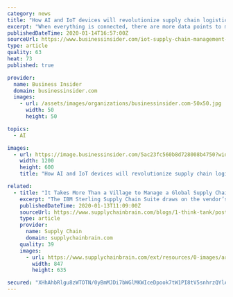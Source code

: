 ```yaml
---
category: news
title: "How AI and IoT devices will revolutionize supply chain logistics and management"
excerpt: "When everything is connected, there are more data points to measure and improve on. See how artificial intelligence and the internet of things are bringing massive value to supply chain management."
publishedDateTime: 2020-01-14T16:57:00Z
sourceUrl: https://www.businessinsider.com/iot-supply-chain-management-logistics
type: article
quality: 63
heat: 73
published: true

provider:
  name: Business Insider
  domain: businessinsider.com
  images:
    - url: /assets/images/organizations/businessinsider.com-50x50.jpg
      width: 50
      height: 50

topics:
  - AI

images:
  - url: https://image.businessinsider.com/5ac23fc560b8d728008b4750?width=1200&format=jpeg
    width: 1200
    height: 600
    title: "How AI and IoT devices will revolutionize supply chain logistics and management"

related:
  - title: "It Takes More Than a Village to Manage a Global Supply Chain"
    excerpt: "The IBM Sterling Supply Chain Suite draws on the vendor’s own highly touted Watson AI technology, as well as IBM Blockchain and the internet of things (IoT). The idea, says the vendor, is to enable “self-correcting” supply chains that learn from experience. The open-platform approach allows for the integration of data and networks from ..."
    publishedDateTime: 2020-01-13T11:09:00Z
    sourceUrl: https://www.supplychainbrain.com/blogs/1-think-tank/post/30710-it-takes-more-than-a-village-to-manage-a-global-supply-chain
    type: article
    provider:
      name: Supply Chain
      domain: supplychainbrain.com
    quality: 39
    images:
      - url: https://www.supplychainbrain.com/ext/resources/0-images/article-images/2020/0113_ManageGlobalSupplyChain.jpg?height=635&amp;t=1578861719&amp;width=1200
        width: 847
        height: 635

secured: "XHhAhbRlgu8zWTOTN/0yBmMJDi7bWGlMKWIceDpook7tW1PI8tV5snhrzQYlA2Ty0vm8MbMki8DDFn3z4JvKVovVGq5fHfQTOSpEBW6rMudp2NohxA2OXSR8QicXY0XtStW2RqhLlMudYmd34Hdg+IYoDzausJ4zrpPO1uyQsC604V9noiuYA+fTbip+1bwQ06INQPgYGAEkKnRMFoAfxPEL01mA9BQCdXh/FUC5+es0T5FBlsrPH4/7H6O4U3K+iGWm/ZE3slJK5/z9EgoIGtdJxaI6ua1KnnJSSyxMvLYU/JxYEIT44PXprclzQOWn/gKgaNMEudtaPAHZyf2kybGMzgvVKb0e9KzB3cQz2aSCerPZ5Chkwks6seMINCdfNTbMUc1mmyxGaiIWwNEpy++XxBIPvFyzsBKb8kcci5j549y2pw4kclxvCFpsaHqHTS2hKCljXFrg6bbpdsVDjQ==;03yhqI0JItD2By+y4UUHxw=="
---
```


